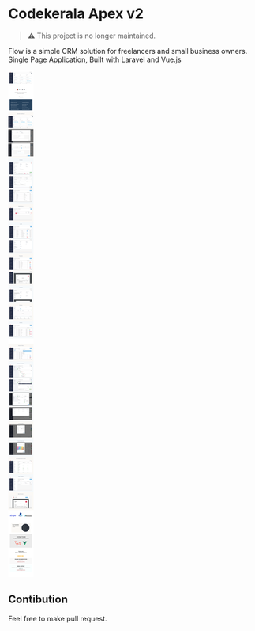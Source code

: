 # Codekerala Apex v2

> :warning: This project is no longer maintained.

Flow is a simple CRM solution for freelancers and small business owners. Single Page Application, Built with Laravel and Vue.js


![](https://raw.githubusercontent.com/anishdcruz/ck-apex-v2/main/assets/main.png)

## Contibution

Feel free to make pull request.